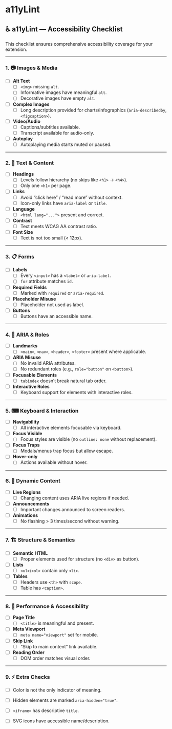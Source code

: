 # a11yLint

## ♿ a11yLint — Accessibility Checklist

This checklist ensures comprehensive accessibility coverage for your extension.

---

### 1. 📷 Images & Media
- [ ] **Alt Text**
  - [ ] `<img>` missing `alt`.
  - [ ] Informative images have meaningful `alt`.
  - [ ] Decorative images have empty `alt`.
- [ ] **Complex Images**
  - [ ] Long description provided for charts/infographics (`aria-describedby`, `<figcaption>`).
- [ ] **Video/Audio**
  - [ ] Captions/subtitles available.
  - [ ] Transcript available for audio-only.
- [ ] **Autoplay**
  - [ ] Autoplaying media starts muted or paused.

---

### 2. 📝 Text & Content
- [ ] **Headings**
  - [ ] Levels follow hierarchy (no skips like `<h1>` → `<h4>`).
  - [ ] Only one `<h1>` per page.
- [ ] **Links**
  - [ ] Avoid “click here” / “read more” without context.
  - [ ] Icon-only links have `aria-label` or `title`.
- [ ] **Language**
  - [ ] `<html lang="...">` present and correct.
- [ ] **Contrast**
  - [ ] Text meets WCAG AA contrast ratio.
- [ ] **Font Size**
  - [ ] Text is not too small (< 12px).

---

### 3. 📋 Forms
- [ ] **Labels**
  - [ ] Every `<input>` has a `<label>` or `aria-label`.
  - [ ] `for` attribute matches `id`.
- [ ] **Required Fields**
  - [ ] Marked with `required` or `aria-required`.
- [ ] **Placeholder Misuse**
  - [ ] Placeholder not used as label.
- [ ] **Buttons**
  - [ ] Buttons have an accessible name.

---

### 4. 🎯 ARIA & Roles
- [ ] **Landmarks**
  - [ ] `<main>`, `<nav>`, `<header>`, `<footer>` present where applicable.
- [ ] **ARIA Misuse**
  - [ ] No invalid ARIA attributes.
  - [ ] No redundant roles (e.g., `role="button"` on `<button>`).
- [ ] **Focusable Elements**
  - [ ] `tabindex` doesn’t break natural tab order.
- [ ] **Interactive Roles**
  - [ ] Keyboard support for elements with interactive roles.

---

### 5. ⌨ Keyboard & Interaction
- [ ] **Navigability**
  - [ ] All interactive elements focusable via keyboard.
- [ ] **Focus Visible**
  - [ ] Focus styles are visible (no `outline: none` without replacement).
- [ ] **Focus Traps**
  - [ ] Modals/menus trap focus but allow escape.
- [ ] **Hover-only**
  - [ ] Actions available without hover.

---

### 6. 🔄 Dynamic Content
- [ ] **Live Regions**
  - [ ] Changing content uses ARIA live regions if needed.
- [ ] **Announcements**
  - [ ] Important changes announced to screen readers.
- [ ] **Animations**
  - [ ] No flashing > 3 times/second without warning.

---

### 7. 🏗 Structure & Semantics
- [ ] **Semantic HTML**
  - [ ] Proper elements used for structure (no `<div>` as button).
- [ ] **Lists**
  - [ ] `<ul>`/`<ol>` contain only `<li>`.
- [ ] **Tables**
  - [ ] Headers use `<th>` with `scope`.
  - [ ] Table has `<caption>`.

---

### 8. 🚀 Performance & Accessibility
- [ ] **Page Title**
  - [ ] `<title>` is meaningful and present.
- [ ] **Meta Viewport**
  - [ ] `meta name="viewport"` set for mobile.
- [ ] **Skip Link**
  - [ ] “Skip to main content” link available.
- [ ] **Reading Order**
  - [ ] DOM order matches visual order.

---

### 9. ⚡ Extra Checks
- [ ] Color is not the only indicator of meaning.
- [ ] Hidden elements are marked `aria-hidden="true"`.
- [ ] `<iframe>` has descriptive `title`.
- [ ] SVG icons have accessible name/description.

